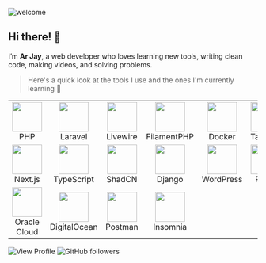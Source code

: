 
![welcome](https://github.com/user-attachments/assets/001deea5-b6a6-4777-b82a-c6fb7641b821)

## **Hi there! 👋**

I’m **Ar Jay**, a web developer who loves learning new tools, writing clean code, making videos, and solving problems.
> Here's a quick look at the tools I use and the ones I'm currently learning 🚀

<table>
  <tr>
    <td align="center">
      <img src="https://github.com/user-attachments/assets/e643e382-e42f-4e87-bcd3-fcfae32f8f18" width="60" /><br>
      PHP
    </td>
    <td align="center">
      <img src="https://github.com/user-attachments/assets/08098a62-863e-4726-92f3-ac1772e23a30" width="60" /><br>
      Laravel
    </td>
    <td align="center">
      <img src="https://github.com/user-attachments/assets/dd2438f7-8478-443e-941f-47abc175b42f" width="60" /><br>
      Livewire
    </td>
    <td align="center">
      <img src="https://github.com/user-attachments/assets/823b2402-fd43-4131-b854-0f5b22e2f403" width="60" /><br>
      FilamentPHP
    </td>
    <td align="center">
      <img src="https://github.com/user-attachments/assets/99387c3a-89bc-4490-beac-3c68b9d7d8b5" width="60" /><br>
      Docker
    </td>
    <td align="center">
      <img src="https://github.com/user-attachments/assets/f1dd2ec6-38a9-4d67-9d3c-be1f8bd5d0ab" width="60" /><br>
      Tailwind
    </td>
    <td align="center">
      <img src="https://github.com/user-attachments/assets/e688ebc5-c698-471f-ba89-df7d463e3b93" width="60" /><br>
      Sass
    </td>
    <td align="center">
      <img src="https://github.com/user-attachments/assets/8874a6dd-c9a9-4c12-9edb-c84a720c3a96" width="60" /><br>
      Bootstrap
    </td>
    <td align="center">
      <img src="https://github.com/user-attachments/assets/d462a09f-de1e-4177-b8e8-cc74c7f6c388" width="60" /><br>
      AlpineJS
    </td>
  </tr>
  <tr>
    <td align="center">
      <img src="https://github.com/user-attachments/assets/724f32b8-44e6-4dc2-a31d-04305620d04d" width="60" /><br>
      Next.js
    </td>
    <td align="center">
      <img src="https://github.com/user-attachments/assets/2610b466-9ce3-408d-8ab4-d5d09256db75" width="60" /><br>
      TypeScript
    </td>
    <td align="center">
      <img src="https://github.com/user-attachments/assets/ead3acd4-5c02-4df9-8059-b748f0d02339" width="60" /><br>
      ShadCN
    </td>
    <td align="center">
      <img src="https://github.com/user-attachments/assets/9b61cf9c-770e-4785-a649-c7ac1daffdeb" width="60" /><br>
      Django
    </td>
    <td align="center">
      <img src="https://github.com/user-attachments/assets/6f565e34-f2b8-4716-8436-22f3fbe06d03" width="60" /><br>
      WordPress
    </td>
    <td align="center">
      <img src="https://github.com/user-attachments/assets/a0ea1f97-255c-4ef4-b325-64def6f0eb5f" width="60" /><br>
      React
    </td>
    <td align="center">
      <img src="https://github.com/user-attachments/assets/9530cf07-594c-47f6-8c6d-ab9be8ba2f10" width="60" /><br>
      WooCommerce
    </td>
    <td align="center">
      <img src="https://github.com/user-attachments/assets/ffc65e6b-c04c-4c94-ba85-4e21582347fb" width="60" /><br>
      MySQL
    </td>
    <td align="center">
      <img src="https://github.com/user-attachments/assets/6847625a-68d6-4d1b-92ca-0bac5e1b57da" width="60" /><br>
      PostgreSQL
    </td>
  </tr>
  <tr>
    <td align="center">
      <img src="https://github.com/user-attachments/assets/cee1a278-12f4-48b8-9d19-8fa9282b5753" width="60" /><br>
      Oracle Cloud
    </td>
    <td align="center">
      <img src="https://github.com/user-attachments/assets/65e8e6fd-a9ff-4505-ae3f-0555fe6194a0" width="60" /><br>
      DigitalOcean
    </td>
    <td align="center">
      <img src="https://github.com/user-attachments/assets/234a8059-998a-4c88-b250-b74fd3a9bb66" width="60" /><br>
      Postman
    </td>
    <td align="center">
      <img src="https://github.com/user-attachments/assets/8b2ea5f8-0e9d-471d-9333-05a06fc5e932" width="60" /><br>
      Insomnia
    </td>
  </tr>
</table>

![View Profile](https://komarev.com/ghpvc/?username=JayDoesPHP&style=flat-square&color=22d4b5&label=Visits) 
![GitHub followers](https://img.shields.io/github/followers/arxjei)
